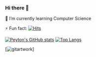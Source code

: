 ### Hi there 👋
🌱 I’m currently learning Computer Science


⚡ Fun fact: [![Hits](https://hits.seeyoufarm.com/api/count/incr/badge.svg?url=https%3A%2F%2Fgithub.com%2Fgosunyoung%2Fgosunyoung&count_bg=%233A7CA7&title_bg=%23D2D5D1&icon=reactos.svg&icon_color=%23C38B8B&title=hits&edge_flat=false)](https://hits.seeyoufarm.com)
<!-- |E-mail                   | Weblog                        | Content                       | -->
<!-- |-------------------------|-------------------------------|-------------------------------| -->
<!-- | gasiorowicz10@gmail.com | https://peytonengine.com      |TIL for Cheminformatics, Semiconductor Nanoscience and CS, English| -->
<!-- |                         | https://bedigital.tistory.com |Junk for Development, Korean | -->

[![Peyton's GitHub stats](https://github-readme-stats.vercel.app/api?username=kknni&show_icons=true&theme=tokyonight)](https://github.com/anuraghazra/github-readme-stats) [![Top Langs](https://github-readme-stats.vercel.app/api/top-langs/?username=kknni&layout=compact)](https://github.com/anuraghazra/github-readme-stats)

[![gitartwork](https://raw.githubusercontent.com/kknni/gitartwork/main/gitartwork.svg)]

<!--
**gosunyoung/gosunyoung** is a ✨ _special_ ✨ repository because its `README.md` (this file) appears on your GitHub profile.

Here are some ideas to get you started:
Hello! 
- 🔭 I’m currently working on ...
- 🌱 I’m currently learning web
- 👯 I’m looking to collaborate on ...
- 🤔 I’m looking for help with ...
- 💬 I'm interested in chemoinformatics
- 📫 How to reach me: gasiorowicz10@gmail.com
- 😄 Pronouns: ...
-->
